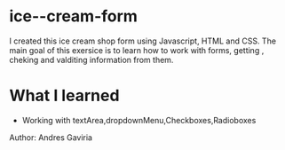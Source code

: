 # ice--cream-form
I created this ice cream shop form using Javascript, HTML and CSS.
The main goal of this exersice is to learn how to work with forms, getting , cheking and valditing information from them.
<h1> What I learned</h1>

<ul>
  <li>Working with textArea,dropdownMenu,Checkboxes,Radioboxes</li>

</ul>
<footer>
  <p>Author: Andres Gaviria  </p>
  
</footer>
